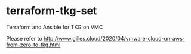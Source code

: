 # terraform-tkg-set
Terraform and Ansible for TKG on VMC

Please refer to http://www.gilles.cloud/2020/04/vmware-cloud-on-aws-from-zero-to-tkg.html
